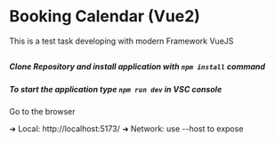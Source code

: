 # Booking Calendar (Vue2)
This is a test task developing with modern Framework VueJS
## 

##### Clone Repository and install application with `npm install` command
###
##### To start the application type `npm run dev` in VSC console  

###
Go to the browser 

➜  Local:   http://localhost:5173/
➜  Network: use --host to expose

## 
